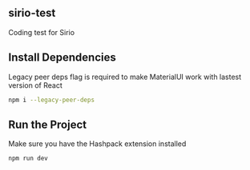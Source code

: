 

## sirio-test
Coding test for Sirio

## Install Dependencies
Legacy peer deps flag is required to make MaterialUI work with lastest version of React
```bash
npm i --legacy-peer-deps

```
## Run the Project
Make sure you have the Hashpack extension installed
```bash
npm run dev

```

